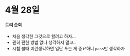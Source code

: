 # 4월 28일

#### 트리 순회

- 처음 생각한 그것으로 할려고 하자...
- 괜히 편한 방법 없나 생각하지 말고..
- 시험 볼때 이런생각하면 일단 푸는 게 중요하니 `pass`만 생각하자